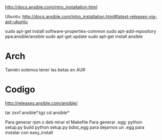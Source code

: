 http://docs.ansible.com/intro_installation.html

Ubuntu: http://docs.ansible.com/intro_installation.html#latest-releases-via-apt-ubuntu


sudo apt-get install software-properties-common
sudo apt-add-repository ppa:ansible/ansible
sudo apt-get update
sudo apt-get install ansible

# Arch
Tamién solemos tener las betas en AUR

# Codigo
http://releases.ansible.com/ansible/

tar zxvf ansible*.tgz
cd ansible*

Para generar rpm o deb mirar el Makefile
Para generar .egg:
  python setup.py build
  python setup.py bdist_egg
    para dejarnos un .egg para instalar con easy_install
